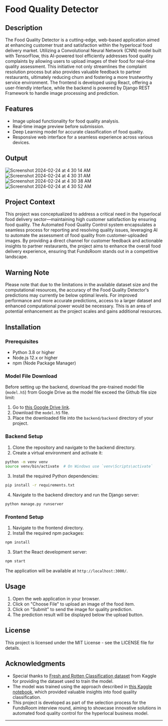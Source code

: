 
# Food Quality Detector

## Description

The Food Quality Detector is a cutting-edge, web-based application aimed at enhancing customer trust and satisfaction within the hyperlocal food delivery market. Utilizing a Convolutional Neural Network (CNN) model built with TensorFlow, this AI-powered tool efficiently addresses food quality complaints by allowing users to upload images of their food for real-time quality assessment. This initiative not only streamlines the complaint resolution process but also provides valuable feedback to partner restaurants, ultimately reducing churn and fostering a more trustworthy service environment. The frontend is developed using React, offering a user-friendly interface, while the backend is powered by Django REST Framework to handle image processing and prediction.

## Features

-   Image upload functionality for food quality analysis.
-   Real-time image preview before submission.
-   Deep Learning model for accurate classification of food quality.
-   Responsive web interface for a seamless experience across various devices.

## Output
![Screenshot 2024-02-24 at 4 30 14 AM](https://github.com/adil200/Food-Quality-Detector/assets/75264739/fd25ac6a-5a58-47d0-9448-f06c88e5155a)
![Screenshot 2024-02-24 at 4 30 31 AM](https://github.com/adil200/Food-Quality-Detector/assets/75264739/6ab03a84-ed46-4225-9245-70a208f78a91)
![Screenshot 2024-02-24 at 4 30 38 AM](https://github.com/adil200/Food-Quality-Detector/assets/75264739/889880fb-6092-4ef0-b92c-08080ad0fb14)
![Screenshot 2024-02-24 at 4 30 52 AM](https://github.com/adil200/Food-Quality-Detector/assets/75264739/0db45e45-bc9a-4dcc-ba3f-4f800f0f708b)

## Project Context
This project was conceptualized to address a critical need in the hyperlocal food delivery sector—maintaining high customer satisfaction by ensuring food quality. The Automated Food Quality Control system encapsulates a seamless process for reporting and resolving quality issues, leveraging AI to automate the assessment of food quality from customer-uploaded images. By providing a direct channel for customer feedback and actionable insights to partner restaurants, the project aims to enhance the overall food delivery experience, ensuring that FundsRoom stands out in a competitive landscape.

## Warning Note
Please note that due to the limitations in the available dataset size and the computational resources, the accuracy of the Food Quality Detector's predictions may currently be below optimal levels. For improved performance and more accurate predictions, access to a larger dataset and enhanced computational power would be necessary. This is an area of potential enhancement as the project scales and gains additional resources.

## Installation

### Prerequisites

-   Python 3.8 or higher
-   Node.js 12.x or higher
-   npm (Node Package Manager)

### Model File Download

Before setting up the backend, download the pre-trained model file (`model.h5`) from Google Drive as the model file exceed the Github file size limit:

1.  Go to [this Google Drive link](https://drive.google.com/file/d/1GR_QzWme_pT7Kaxb9dQRiWqpDZ-s7o8T/view?usp=sharing).
2.  Download the `model.h5` file.
3.  Place the downloaded file into the `backend/backend` directory of your project.

### Backend Setup

1.  Clone the repository and navigate to the backend directory.
2.  Create a virtual environment and activate it:

```bash
python -m venv venv
source venv/bin/activate  # On Windows use `venv\Scripts\activate` 
``` 

3.  Install the required Python dependencies:

```bash
pip install -r requirements.txt
```

4.  Navigate to the backend directory and run the Django server:

```bash
python manage.py runserver
```

### Frontend Setup

1.  Navigate to the frontend directory.
2.  Install the required npm packages:

```bash
npm install
```

3.  Start the React development server:

```bash
npm start
```

The application will be available at `http://localhost:3000/`.

## Usage

1.  Open the web application in your browser.
2.  Click on "Choose File" to upload an image of the food item.
3.  Click on "Submit" to send the image for quality prediction.
4.  The prediction result will be displayed below the upload button.

## License

This project is licensed under the MIT License - see the LICENSE file for details.

## Acknowledgments

-   Special thanks to [Fresh and Rotten Classification dataset](https://www.kaggle.com/datasets/swoyam2609/fresh-and-stale-classification) from Kaggle for providing the dataset used to train the model.
-   The model was trained using the approach described in [this Kaggle notebook](https://www.kaggle.com/code/itblockz/fresh-and-stale-fruit-detector-cnn), which provided valuable insights into food quality classification.
-   This project is developed as part of the selection process for the FundsRoom interview round, aiming to showcase innovative solutions in automated food quality control for the hyperlocal business model.

----------
